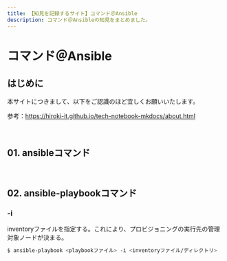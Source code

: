 ```yaml
---
title: 【知見を記録するサイト】コマンド＠Ansible
description: コマンド＠Ansibleの知見をまとめました。
---
```


# コマンド＠Ansible

## はじめに

本サイトにつきまして、以下をご認識のほど宜しくお願いいたします。

参考：https://hiroki-it.github.io/tech-notebook-mkdocs/about.html

<br>

## 01. ansibleコマンド

<br>

## 02. ansible-playbookコマンド

### -i

inventoryファイルを指定する。これにより、プロビジョニングの実行先の管理対象ノードが決まる。

```bash
$ ansible-playbook <playbookファイル> -i <inventoryファイル/ディレクトリ>
```

<br>
